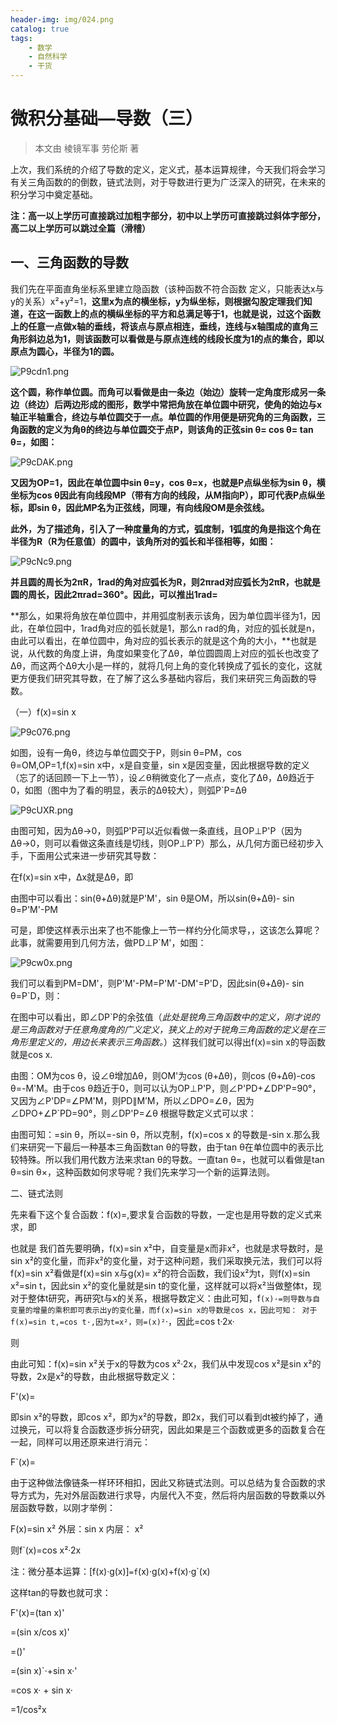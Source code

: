 ```yaml
---
header-img: img/024.png
catalog: true
tags:
    - 数学
    - 自然科学
    - 干货
---
```


# 微积分基础—导数（三）
> 本文由 棱镜军事 劳伦斯 著

上次，我们系统的介绍了导数的定义，定义式，基本运算规律，今天我们将会学习有关三角函数的的倒数，链式法则，对于导数进行更为广泛深入的研究，在未来的积分学习中奠定基础。

**注：高一以上学历可直接跳过加粗字部分，初中以上学历可直接跳过斜体字部分，高二以上学历可以跳过全篇（滑稽）**

## 一、三角函数的导数

我们先在平面直角坐标系里建立隐函数（该种函数不符合函数
定义，只能表达x与y的关系）x²+y²=1，**这里x为点的横坐标，y为纵坐标，则根据勾股定理我们知道，在这一函数上的点的横纵坐标的平方和总满足等于1，也就是说，过这个函数上的任意一点做x轴的垂线，将该点与原点相连，垂线，连线与x轴围成的直角三角形斜边总为1，则该函数可以看做是与原点连线的线段长度为1的点的集合，即以原点为圆心，半径为1的圆。**

![P9cdn1.png](https://s1.ax1x.com/2018/06/24/P9cdn1.png)

 **这个圆，称作单位圆。而角可以看做是由一条边（始边）旋转一定角度形成另一条边（终边）后两边形成的图形，数学中常把角放在单位圆中研究，使角的始边与x轴正半轴重合，终边与单位圆交于一点。单位圆的作用便是研究角的三角函数，三角函数的定义为角θ的终边与单位圆交于点P，则该角的正弦sin θ= cos θ= tan θ=，如图：**

![P9cDAK.png](https://s1.ax1x.com/2018/06/24/P9cDAK.png)

**又因为OP=1，因此在单位圆中sin θ=y，cos θ=x，也就是P点纵坐标为sin θ，横坐标为cos θ因此有向线段MP（带有方向的线段，从M指向P），即可代表P点纵坐标，即sin θ，因此MP名为正弦线，同理，有向线段OM是余弦线。**

**此外，为了描述角，引入了一种度量角的方式，弧度制，1弧度的角是指这个角在半径为R（R为任意值）的圆中，该角所对的弧长和半径相等，如图：**

![P9cNc9.png](https://s1.ax1x.com/2018/06/24/P9cNc9.png)

**并且圆的周长为2πR，1rad的角对应弧长为R，则2πrad对应弧长为2πR，也就是圆的周长，因此2πrad=360°。因此，可以推出1rad=**

**那么，如果将角放在单位圆中，并用弧度制表示该角，因为单位圆半径为1，因此，在单位园中，1rad角对应的弧长就是1，那么n rad的角，对应的弧长就是n，由此可以看出，在单位圆中，角对应的弧长表示的就是这个角的大小，**也就是说，从代数的角度上讲，角度如果变化了Δθ，单位圆圆周上对应的弧长也改变了Δθ，而这两个Δθ大小是一样的，就将几何上角的变化转换成了弧长的变化，这就更方便我们研究其导数，在了解了这么多基础内容后，我们来研究三角函数的导数。

（一）f(x)=sin x

![P9c076.png](https://s1.ax1x.com/2018/06/24/P9c076.png)

如图，设有一角θ，终边与单位圆交于P，则sin θ=PM，cos θ=OM,OP=1,f(x)=sin x中，x是自变量，sin x是因变量，因此根据导数的定义（忘了的话回顾一下上一节），设∠θ稍微变化了一点点，变化了Δθ，Δθ趋近于0，如图（图中为了看的明显，表示的Δθ较大），则弧P`P=Δθ

![P9cUXR.png](https://s1.ax1x.com/2018/06/24/P9cUXR.png)

 由图可知，因为Δθ→0，则弧P'P可以近似看做一条直线，且OP⊥P'P（因为Δθ→0，则可以看做这条直线是切线，则OP⊥P`P）那么，从几何方面已经初步入手，下面用公式来进一步研究其导数：

在f(x)=sin x中，Δx就是Δθ，即

由图中可以看出：sin(θ+Δθ)就是P'M'，sin θ是OM，所以sin(θ+Δθ)- sin θ=P'M'-PM

可是，即使这样表示出来了也不能像上一节一样约分化简求导，，这该怎么算呢？此事，就需要用到几何方法，做PD⊥P`M'，如图：

![P9cw0x.png](https://s1.ax1x.com/2018/06/24/P9cw0x.png)

 我们可以看到PM=DM'，则P'M'-PM=P'M'-DM'=P'D，因此sin(θ+Δθ)- sin θ=P`D，则：

在图中可以看出，即∠DP`P的余弦值（*此处是锐角三角函数中的定义，刚才说的是三角函数对于任意角度角的广义定义，狭义上的对于锐角三角函数的定义是在三角形里定义的，用边长来表示三角函数。*）这样我们就可以得出f(x)=sin x的导函数就是cos x.

由图：OM为cos θ，设∠θ增加Δθ，则OM'为cos (θ+Δθ)，则cos (θ+Δθ)-cos θ=-M'M。由于cos θ趋近于0，则可以认为OP⊥P'P，则∠P'PD+∠DP'P=90°，又因为∠P'DP=∠PM'M，则PD∥M’M，所以∠DPO=∠θ，因为∠DPO+∠P`PD=90°，则∠DP'P=∠θ
根据导数定义式可以求：

由图可知：=sin θ，所以=-sin θ，所以克制，f(x)=cos x 的导数是-sin x.那么我们来研究一下最后一种基本三角函数tan θ的导数，由于tan θ在单位圆中的表示比较特殊。所以我们用代数方法来求tan θ的导数。一直tan θ=，也就可以看做是tan θ=sin θ×，这种函数如何求导呢？我们先来学习一个新的运算法则。

二、链式法则

先来看下这个复合函数：f(x)=,要求复合函数的导数，一定也是用导数的定义式来求，即

也就是
我们首先要明确，f(x)=sin x²中，自变量是x而非x²，也就是求导数时，是sin x²的变化量，而非x²的变化量，对于这种问题，我们采取换元法，我们可以将f(x)=sin x²看做是f(x)=sin x与g(x)= x²的符合函数，我们设x²为t，则f(x)=sin x²=sin t，因此sin x²的变化量就是sin t的变化量，这样就可以将x²当做整体t，现对于整体t研究，再研究t与x的关系，根据导数定义：由此可知，f`(x)·=则导数与自变量的增量的乘积即可表示出y的变化量，而f(x)=sin x的导数是cos x，因此可知：
对于f(x)=sin t,=cos t·,因为t=x²，则=(x)²`·，因此=cos t·2x·

则   
      
由此可知：f(x)=sin x²关于x的导数为cos x²·2x，我们从中发现cos x²是sin x²的导数，2x是x²的导数，由此根据导数定义：
                     
F'(x)=
      
即sin x²的导数，即cos x²，即为x²的导数，即2x，我们可以看到dt被约掉了，通过换元，可以将复合函数逐步拆分研究，因此如果是三个函数或更多的函数复合在一起，同样可以用还原来进行消元：

F`(x)=
     
由于这种做法像链条一样环环相扣，因此又称链式法则。可以总结为复合函数的求导方式为，先对外层函数进行求导，内层代入不变，然后将内层函数的导数乘以外层函数导数，以刚才举例：
      
F(x)=sin x²   外层：sin x  内层： x²
      
则f`(x)=cos x²·2x

注：微分基本运算：[f(x)·g(x)]`=f`(x)·g(x)+f(x)·g`(x)
     
这样tan的导数也就可求：
              
F'(x)=(tan x)'
                  
=(sin x/cos x)'
                 
 =()'
                  
=(sin x)`·+sin x·'
                  
=cos x· + sin x·
                  
=1/cos²x